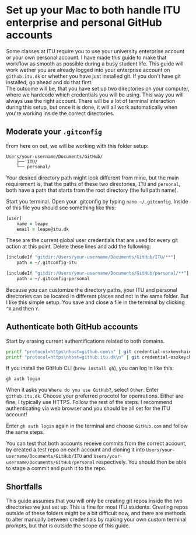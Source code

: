 # Set up your Mac to both handle ITU enterprise and personal GitHub accounts

Some classes at ITU require you to use your university enterprise account or your own personal account. I have made this guide to make that workflow as smooth as possible during a busy student life.
This guide will work wether you are already logged into your enterprise account on `github.itu.dk` or whether you have just installed git. If you don't have git installed, go ahead and do that first.\
The outcome will be, that you have set up two directories on your computer, where we hardcode which credentials you will be using. This way you will always use the right account. There will be a lot of terminal interaction during this setup, but once it is done, it will all work automatically when you're working inside the correct directories.

## Moderate your `.gitconfig`

From here on out, we will be working with this folder setup:

```
Users/your-username/Documents/GitHub/
    ├── ITU/
    └── personal/
```

Your desired directory path might look different from mine, but the main requirement is, that the paths of these two directories, `ITU` and `personal`, both have a path that starts from the root directory (the full path name).

Start you terminal. Open your .gitconfig by typing `nano ~/.gitconfig`. Inside of this file you should see something like this:

```zsh
[user]
    name = leape
    email = leape@itu.dk
```

These are the current global user credentials that are used for every git action at this point. Delete these lines and add the following:

```zsh
[includeIf "gitdir:/Users/your-username/Documents/GitHub/ITU/**"]
    path = ~/.gitconfig-itu

[includeIf "gitdir:/Users/your-username/Documents/GitHub/personal/**"]
    path = ~/.gitconfig-personal

```

Because you can customize the directory paths, your ITU and personal directories can be located in different places and not in the same folder. But I like this simple setup. You save and close a file in the terminal by clicking `^X` and then `Y`.

## Authenticate both GitHub accounts

Start by erasing current authentifications related to both domains.

```zsh
printf "protocol=https\nhost=github.com\n" | git credential-osxkeychain erase
printf "protocol=https\nhost=github.itu.dk\n" | git credential-osxkeychain erase
```

If you install the GitHub CLI (`brew install gh`), you can log in like this:

```
gh auth login
```

When it asks you `Where do you use GitHub?`, select `Other`. Enter `github.itu.dk`. Choose your preferred procotol for openrations. Either are fine, I typically use HTTPS. Follow the rest of the steps. I recommend authenticating via web browser and you should be all set for the ITU account!

Enter `gh auth login` again in the terminal and choose `GitHub.com` and follow the same steps.

You can test that both accounts receive commits from the correct account, by created a test repo on each account and cloning it into `Users/your-username/Documents/GitHub/ITU` and `Users/your-username/Documents/GitHub/personal` respectively. You should then be able to stage a commit and push it to the repo.

## Shortfalls

This guide assumes that you will only be creating git repos inside the two directories we just set up. This is fine for most ITU students. Creating repos outside of these folders might be a bit difficult now, and there are methods to alter manually between credentials by making your own custom terminal prompts, but that is outside the scope of this guide.
